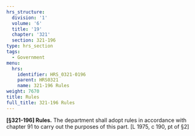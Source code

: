 ```yaml
---
hrs_structure:
  division: '1'
  volume: '6'
  title: '19'
  chapter: '321'
  section: 321-196
type: hrs_section
tags:
  - Government
menu:
  hrs:
    identifier: HRS_0321-0196
    parent: HRS0321
    name: 321-196 Rules
weight: 7670
title: Rules
full_title: 321-196 Rules
---
```

**[§321-196] Rules.** The department shall adopt rules in accordance with chapter 91 to carry out the purposes of this part. [L 1975, c 190, pt of §2]